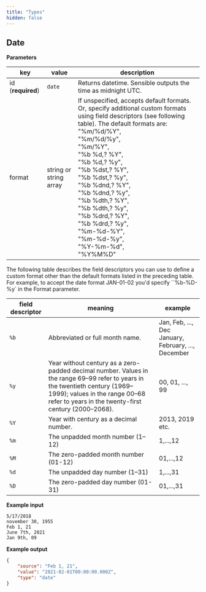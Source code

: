 ```yaml
---
title: "Types"
hidden: false
---
```



Date
-----



**Parameters**

| key               | value                  | description                                                  |
| ----------------- | ---------------------- | ------------------------------------------------------------ |
| id (**required**) | `date`                 | Returns datetime.  Sensible outputs the time as midnight UTC. |
| format            | string or string array | If unspecified, accepts default formats. Or, specify additional custom formats using field descriptors (see following table).  The default formats are: <br/> "%m/%d/%Y", </br>  "%m/%d/%y", </br>  "%m/%Y", </br>  "%b %d,? %Y", </br>  "%b %d,? %y", </br>  "%b %dst,? %Y", </br>  "%b %dst,? %y", </br>  "%b %dnd,? %Y", </br>  "%b %dnd,? %y", </br>  "%b %dth,? %Y", </br>  "%b %dth,? %y", </br>  "%b %drd,? %Y", </br>  "%b %drd,? %y", </br>  "%m-%d-%Y", </br>  "%m-%d-%y", </br>  "%Y-%m-%d", </br>  "%Y%M%D" |

The following table describes the field descriptors you can use to define a custom format other than the default formats listed in the preceding table. For example, to accept the date format JAN-01-02 you'd specify ``%b-%D-%y`  in the Format parameter.

| **field descriptor** | **meaning**                                                  | **example**                                             |
| -------------------- | ------------------------------------------------------------ | ------------------------------------------------------- |
| `%b`                 | Abbreviated or full month name.                              | Jan, Feb, ..., Dec<br/>January, February, ..., December |
| `%y`                 | Year without century as a zero-padded decimal number. Values in the range 69–99 refer to years in the twentieth century (1969–1999); values in the range 00–68 refer to years in the twenty-first century (2000–2068). | 00, 01, ..., 99                                         |
| `%Y`                 | Year with century as a decimal number.                       | 2013, 2019 etc.                                         |
| `%m`                 | The unpadded month number (1–12)                             | 1,...,12                                                |
| `%M`                 | The zero-padded month number (01-12)                         | 01,...,12                                               |
| `%d`                 | The unpadded day number (1–31)                               | 1,...,31                                                |
| `%D`                 | The zero-padded day number (01-31)                           | 01,...,31                                               |





**Example input**

```
5/17/2018
november 30, 1955
Feb 1, 21
June 7th, 2021
Jan 9th, 09

```

**Example output**

```json
{
    "source": "Feb 1, 21",
    "value": "2021-02-01T00:00:00.000Z",
    "type": "date"
}

```

